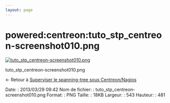```yaml
---
layout: page
---
```


powered:centreon:tuto\_stp\_centreon-screenshot010.png
======================================================

[![tuto\_stp\_centreon-screenshot010.png](../..//assets/media/powered/centreon/tuto_stp_centreon-screenshot010.png@cache=&w=543&h=481 "tuto_stp_centreon-screenshot010.png")](../..//assets/media/powered/centreon/tuto_stp_centreon-screenshot010.png@cache= "Afficher le fichier original")

tuto\_stp\_centreon-screenshot010.png

← Retour à [Superviser le spanning-tree sous
Centreon/Nagios](../../../centreon/superviser-spanning-tree.html "centreon:superviser-spanning-tree")

Date:
:   2013/03/29 09:42
Nom de fichier:
:   tuto\_stp\_centreon-screenshot010.png
Format:
:   PNG
Taille:
:   18KB
Largeur:
:   543
Hauteur:
:   481

